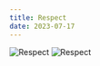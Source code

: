 ```yaml
---
title: Respect
date: 2023-07-17
---
```


![Respect](/images/drawing-005-1.png)
![Respect](/images/drawing-005-2.png)
